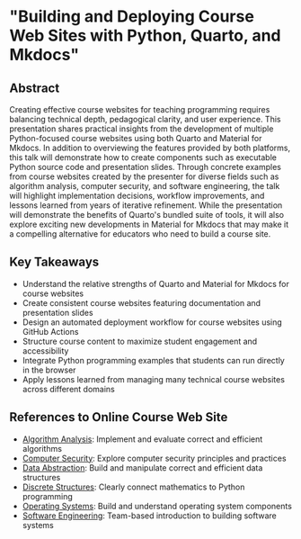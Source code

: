 # "Building and Deploying Course Web Sites with Python, Quarto, and Mkdocs"

## Abstract

Creating effective course websites for teaching programming requires balancing
technical depth, pedagogical clarity, and user experience. This presentation
shares practical insights from the development of multiple Python-focused course
websites using both Quarto and Material for Mkdocs. In addition to overviewing
the features provided by both platforms, this talk will demonstrate how to
create components such as executable Python source code and presentation slides.
Through concrete examples from course websites created by the presenter for
diverse fields such as algorithm analysis, computer security, and software
engineering, the talk will highlight implementation decisions, workflow
improvements, and lessons learned from years of iterative refinement. While the
presentation will demonstrate the benefits of Quarto's bundled suite of tools,
it will also explore exciting new developments in Material for Mkdocs that may
make it a compelling alternative for educators who need to build a course site.

## Key Takeaways

- Understand the relative strengths of Quarto and Material for Mkdocs for course websites 
- Create consistent course websites featuring documentation and presentation slides
- Design an automated deployment workflow for course websites using GitHub Actions
- Structure course content to maximize student engagement and accessibility
- Integrate Python programming examples that students can run directly in the browser
- Apply lessons learned from managing many technical course websites across different domains

## References to Online Course Web Site

- [Algorithm Analysis](https://www.algorithmology.org): Implement and evaluate correct and efficient algorithms
- [Computer Security](https://www.securitysynapse.org/): Explore computer security
principles and practices
- [Data Abstraction](https://www.proactiveprogrammers.com/data-abstraction/introduction-data-abstraction/): Build and manipulate correct and efficient data structures
- [Discrete Structures](https://www.proactiveprogrammers.com/discrete-structures/introduction-discrete-structures/): Clearly connect mathematics to Python programming
- [Operating Systems](https://www.os-sketch.com/): Build and understand operating system components
- [Software Engineering](https://www.developerdevelopment.com/): Team-based introduction to building software systems
